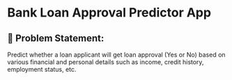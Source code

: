 # Bank Loan Approval Predictor App

## 📌 Problem Statement:
Predict whether a loan applicant will get loan approval (Yes or No) based on various financial and personal details such as income, credit history, employment status, etc.